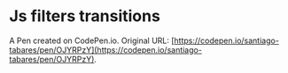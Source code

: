 # Js filters transitions

A Pen created on CodePen.io. Original URL: [https://codepen.io/santiago-tabares/pen/OJYRPzY](https://codepen.io/santiago-tabares/pen/OJYRPzY).

